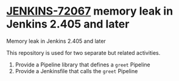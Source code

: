 # [JENKINS-72067](https://issues.jenkins.io/browse/JENKINS-72067) memory leak in Jenkins 2.405 and later

Memory leak in Jenkins 2.405 and later

This repository is used for two separate but related activities.

1. Provide a Pipeline library that defines a `greet` Pipeline
2. Provide a Jenkinsfile that calls the `greet` Pipeline
